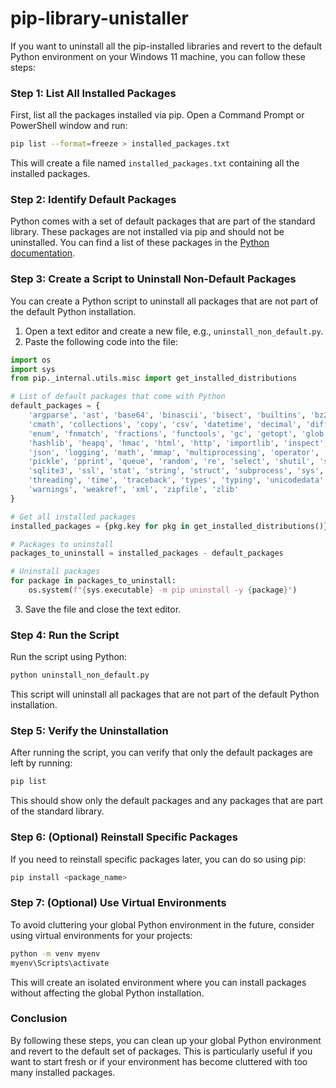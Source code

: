 # pip-library-unistaller

If you want to uninstall all the pip-installed libraries and revert to the default Python environment on your Windows 11 machine, you can follow these steps:

### Step 1: List All Installed Packages
First, list all the packages installed via pip. Open a Command Prompt or PowerShell window and run:

```bash
pip list --format=freeze > installed_packages.txt
```

This will create a file named `installed_packages.txt` containing all the installed packages.

### Step 2: Identify Default Packages
Python comes with a set of default packages that are part of the standard library. These packages are not installed via pip and should not be uninstalled. You can find a list of these packages in the [Python documentation](https://docs.python.org/3/library/).

### Step 3: Create a Script to Uninstall Non-Default Packages
You can create a Python script to uninstall all packages that are not part of the default Python installation.

1. Open a text editor and create a new file, e.g., `uninstall_non_default.py`.
2. Paste the following code into the file:

```python
import os
import sys
from pip._internal.utils.misc import get_installed_distributions

# List of default packages that come with Python
default_packages = {
    'argparse', 'ast', 'base64', 'binascii', 'bisect', 'builtins', 'bz2', 'calendar',
    'cmath', 'collections', 'copy', 'csv', 'datetime', 'decimal', 'difflib', 'email',
    'enum', 'fnmatch', 'fractions', 'functools', 'gc', 'getopt', 'glob', 'gzip',
    'hashlib', 'heapq', 'hmac', 'html', 'http', 'importlib', 'inspect', 'io', 'itertools',
    'json', 'logging', 'math', 'mmap', 'multiprocessing', 'operator', 'os', 'pathlib',
    'pickle', 'pprint', 'queue', 'random', 're', 'select', 'shutil', 'signal', 'socket',
    'sqlite3', 'ssl', 'stat', 'string', 'struct', 'subprocess', 'sys', 'tempfile', 'textwrap',
    'threading', 'time', 'traceback', 'types', 'typing', 'unicodedata', 'urllib', 'uuid',
    'warnings', 'weakref', 'xml', 'zipfile', 'zlib'
}

# Get all installed packages
installed_packages = {pkg.key for pkg in get_installed_distributions()}

# Packages to uninstall
packages_to_uninstall = installed_packages - default_packages

# Uninstall packages
for package in packages_to_uninstall:
    os.system(f"{sys.executable} -m pip uninstall -y {package}")
```

3. Save the file and close the text editor.

### Step 4: Run the Script
Run the script using Python:

```bash
python uninstall_non_default.py
```

This script will uninstall all packages that are not part of the default Python installation.

### Step 5: Verify the Uninstallation
After running the script, you can verify that only the default packages are left by running:

```bash
pip list
```

This should show only the default packages and any packages that are part of the standard library.

### Step 6: (Optional) Reinstall Specific Packages
If you need to reinstall specific packages later, you can do so using pip:

```bash
pip install <package_name>
```

### Step 7: (Optional) Use Virtual Environments
To avoid cluttering your global Python environment in the future, consider using virtual environments for your projects:

```bash
python -m venv myenv
myenv\Scripts\activate
```

This will create an isolated environment where you can install packages without affecting the global Python installation.

### Conclusion
By following these steps, you can clean up your global Python environment and revert to the default set of packages. This is particularly useful if you want to start fresh or if your environment has become cluttered with too many installed packages.
